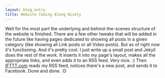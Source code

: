 ```yaml
---
layout: blog_entry
title: Website Coming Along Nicely
---
```

Well for the most part the underlying and behind-the-scenes structure of the website is finished. There are a few other tweaks that will be added in the future like having pages dedicated to showing all posts in a given category (like showing all Link posts or all Video posts). But as of right now it's functioning. And it's pretty cool. I just write up a small post and Jekyll does the rest of the work. It inserts it into my page's layout, makes all the appropriate links, and even adds it to an RSS feed. Very nice. :) Then [IFTTT.com](http://www.ifttt.com) reads my RSS feed, notices there's a new post, and sends it to Facebook. Done and done. :D

